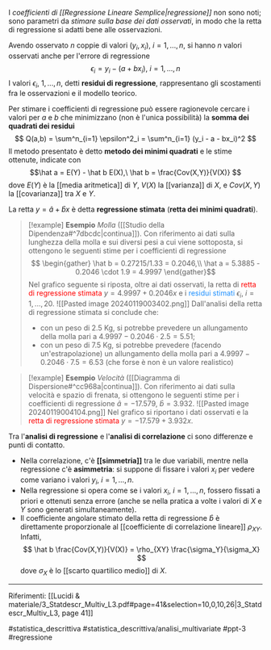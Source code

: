 I *coefficienti di [[Regressione Lineare Semplice|regressione]]* non sono noti; sono parametri da *stimare sulla base dei dati osservati*, in modo che la retta di regressione si adatti bene alle osservazioni.

Avendo osservato $n$ coppie di valori $(y_i, x_i),\ i=1,...,n$, si hanno $n$ valori osservati anche per l'errore di regressione $$ \epsilon_i = y_i - (a + bx_i),\ i = 1,...,n $$ I valori $\epsilon_i,\ 1,...,n$, detti **residui di regressione**, rappresentano gli scostamenti fra le osservazioni e il modello teorico.

Per stimare i coefficienti di regressione può essere ragionevole cercare i valori per $a$ e $b$ che minimizzano (non è l'unica possibilità) la **somma dei quadrati dei residui** $$ Q(a,b) = \sum^n_{i=1} \epsilon^2_i = \sum^n_{i=1} (y_i - a - bx_i)^2 $$ Il metodo presentato è detto **metodo dei minimi quadrati** e le stime ottenute, indicate con $$\hat a = E(Y) - \hat b E(X),\ \hat b = \frac{Cov(X,Y)}{V(X)} $$
dove $E(Y)$ è la [[media aritmetica]] di $Y$, $V(X)$ la [[varianza]] di $X$, e $Cov(X,Y)$ la [[covarianza]] tra $X$ e $Y$.

La retta $y = \hat a + \hat bx$ è detta **regressione stimata** (**retta dei minimi quadrati**).

>[!example] **Esempio**
>*Molla* ([[Studio della Dipendenza#^7dbcdc|continua]]). Con riferimento ai dati sulla lunghezza della molla e sui diversi pesi a cui viene sottoposta, si ottengono le seguenti stime per i coefficienti di regressione $$ \begin{gather} \hat b = 0.27215/1.33 = 0.2046,\\ \hat a = 5.3885 - 0.2046 \cdot 1.9 = 4.9997 \end{gather}$$ Nel grafico seguente si riposta, oltre ai dati osservati, la retta di <span style="color: red">retta di regressione stimata</span> $y=4.9997 + 0.2046x$ e i <span style="color: dodgerblue"> residui stimati </span> $\epsilon_i,\ i=1,...,20$.
>![[Pasted image 20240119003402.png]]
>Dall'analisi della retta di regressione stimata si conclude che:
>* con un peso di 2.5 Kg, si potrebbe prevedere un allungamento della molla pari a $4.9997 - 0.2046 \cdot 2.5 = 5.51$;
>* con un peso di 7.5 Kg, si potrebbe prevedere (facendo un'estrapolazione) un allungamento della molla pari a $4.9997 - 0.2046 \cdot 7.5 = 6.53$ (che forse è non è un valore realistico)

>[!example] **Esempio**
>*Velocità* ([[Diagramma di Dispersione#^cc968a|continua]]). Con riferimento ai dati sulla velocità e spazio di frenata, si ottengono le seguenti stime per i coefficienti di regressione $\hat a = -17.579,\ \hat b = 3.932.$
>![[Pasted image 20240119004104.png]]
>Nel grafico si riportano i dati osservati e la <span  style="color:red">retta di regressione stimata</span> $y = −17.579 + 3.932 x$. 

Tra l'**analisi di regressione** e l'**analisi di correlazione** ci sono differenze e punti di contatto.
* Nella correlazione, c'è **[[simmetria]]** tra le due variabili, mentre nella regressione c'è **asimmetria**: si suppone di fissare i valori $x_i$ per vedere come variano i valori $y_i,\ i = 1,...,n$.
* Nella regressione si opera come se i valori $x_i,\ i=1,...,n$, fossero fissati a priori e ottenuti senza errore (anche se nella pratica a volte i valori di $X$ e $Y$ sono generati simultaneamente).
* Il coefficiente angolare stimato della retta di regressione $\hat b$ è direttamente proporzionale al [[coefficiente di correlazione lineare]] $\rho_{XY}$. Infatti, $$ \hat b \frac{Cov(X,Y)}{V(X)} = \rho_{XY} \frac{\sigma_Y}{\sigma_X} $$ dove $\sigma_X$ è lo [[scarto quartilico medio]] di $X$.

***
Riferimenti:
[[Lucidi & materiale/3_Statdescr_Multiv_L3.pdf#page=41&selection=10,0,10,26|3_Statdescr_Multiv_L3, page 41]]

#statistica_descrittiva 
#statistica_descrittiva/analisi_multivariate 
#ppt-3 
#regressione 